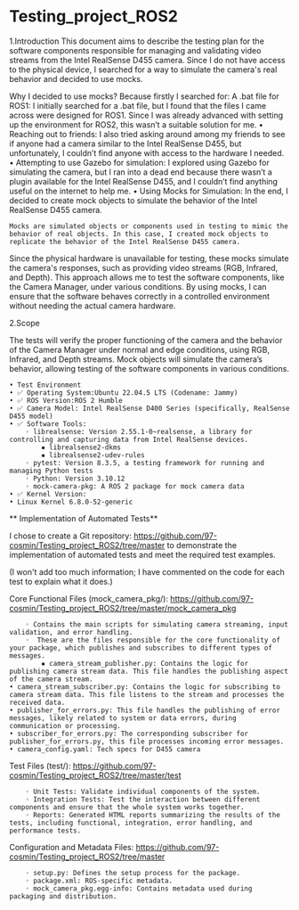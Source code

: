 # Testing_project_ROS2
1.Introduction
	This document aims to describe the testing plan for the software components responsible for managing and validating video streams from the Intel RealSense D455 camera. 
Since I do not have access to the physical device, I searched for a way to simulate the camera's real behavior and decided to use mocks. 

Why I decided to use mocks? Because firstly I searched for:
	A .bat file for ROS1:
	I initially searched for a .bat file, but I found that the files I came across were 	designed for ROS1. Since I was already advanced with setting up the environment 	for ROS2, this wasn’t a suitable solution for me.
    • Reaching out to friends:
I also tried asking around among my friends to see if anyone had a camera similar to the Intel RealSense D455, but unfortunately, I couldn’t find anyone with access to the hardware I needed.
    • Attempting to use Gazebo for simulation:
I explored using Gazebo for simulating the camera, but I ran into a dead end because there wasn’t a plugin available for the Intel RealSense D455, and I couldn’t find anything useful on the internet to help me.
    • Using Mocks for Simulation:
In the end, I decided to create mock objects to simulate the behavior of the Intel RealSense D455 camera. 

	Mocks are simulated objects or components used in testing to mimic the behavior of real objects. In this case, I created mock objects to replicate the behavior of the Intel RealSense D455 camera. 
Since the physical hardware is unavailable for testing, these mocks simulate the camera's responses, such as providing video streams (RGB, Infrared, and Depth). 
This approach allows me to test the software components, like the Camera Manager, under various conditions. By using mocks, I can ensure that the software behaves correctly in a controlled environment without needing the actual camera hardware.

 2.Scope

The tests will verify the proper functioning of the camera and the behavior of the Camera Manager under normal and edge conditions, using RGB, Infrared, and Depth streams.
Mock objects will simulate the camera’s behavior, allowing testing of the software components in various conditions.

    • Test Environment
    • ✅ Operating System:Ubuntu 22.04.5 LTS (Codename: Jammy) 
    • ✅ ROS Version:ROS 2 Humble 
    • ✅ Camera Model: Intel RealSense D400 Series (specifically, RealSense D455 model) 
    • ✅ Software Tools:
        ◦ librealsense: Version 2.55.1-0~realsense, a library for controlling and capturing data from Intel RealSense devices. 
            ▪ librealsense2-dkms 
            ▪ librealsense2-udev-rules 
        ◦ pytest: Version 8.3.5, a testing framework for running and managing Python tests 
        ◦ Python: Version 3.10.12 
        ◦ mock-camera-pkg: A ROS 2 package for mock camera data 
    • ✅ Kernel Version:
    • Linux Kernel 6.8.0-52-generic
**
Implementation of Automated Tests**

I chose to create a Git repository: https://github.com/97-cosmin/Testing_project_ROS2/tree/master
to demonstrate the implementation of automated tests and meet the required test examples.

(I won't add too much information; I have commented on the code for each test to explain what it does.)

Core Functional Files (mock_camera_pkg/):
https://github.com/97-cosmin/Testing_project_ROS2/tree/master/mock_camera_pkg

        ◦ Contains the main scripts for simulating camera streaming, input validation, and error handling.
        ◦  These are the files responsible for the core functionality of your package, which publishes and subscribes to different types of messages. 
            ▪ camera_stream_publisher.py: Contains the logic for publishing camera stream data. This file handles the publishing aspect of the camera stream. 
    • camera_stream_subscriber.py: Contains the logic for subscribing to camera stream data. This file listens to the stream and processes the received data.
    • publisher_for_errors.py: This file handles the publishing of error messages, likely related to system or data errors, during communication or processing. 
    • subscriber_for_errors.py: The corresponding subscriber for publisher_for_errors.py, this file processes incoming error messages.	
    • camera_config.yaml: Tech specs for D455 camera
    
 Test Files (test/):
https://github.com/97-cosmin/Testing_project_ROS2/tree/master/test

        ◦ Unit Tests: Validate individual components of the system. 
        ◦ Integration Tests: Test the interaction between different components and ensure that the whole system works together. 
        ◦ Reports: Generated HTML reports summarizing the results of the tests, including functional, integration, error handling, and performance tests. 

Configuration and Metadata Files:
https://github.com/97-cosmin/Testing_project_ROS2/tree/master

        ◦ setup.py: Defines the setup process for the package. 
        ◦ package.xml: ROS-specific metadata. 
        ◦ mock_camera_pkg.egg-info: Contains metadata used during packaging and distribution.
